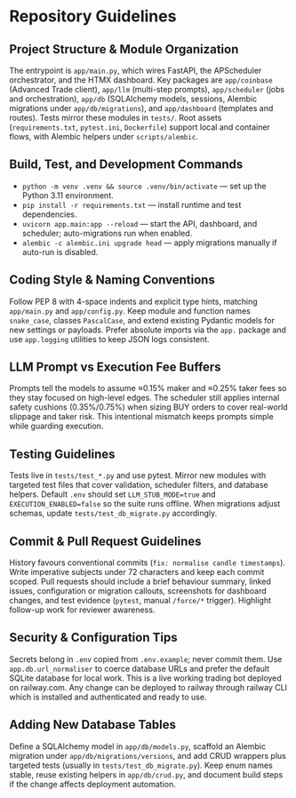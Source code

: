 # Repository Guidelines

## Project Structure & Module Organization
The entrypoint is `app/main.py`, which wires FastAPI, the APScheduler orchestrator, and the HTMX dashboard. Key packages are `app/coinbase` (Advanced Trade client), `app/llm` (multi-step prompts), `app/scheduler` (jobs and orchestration), `app/db` (SQLAlchemy models, sessions, Alembic migrations under `app/db/migrations`), and `app/dashboard` (templates and routes). Tests mirror these modules in `tests/`. Root assets (`requirements.txt`, `pytest.ini`, `Dockerfile`) support local and container flows, with Alembic helpers under `scripts/alembic`.

## Build, Test, and Development Commands
- `python -m venv .venv && source .venv/bin/activate` — set up the Python 3.11 environment.
- `pip install -r requirements.txt` — install runtime and test dependencies.
- `uvicorn app.main:app --reload` — start the API, dashboard, and scheduler; auto-migrations run when enabled.
- `alembic -c alembic.ini upgrade head` — apply migrations manually if auto-run is disabled.

## Coding Style & Naming Conventions
Follow PEP 8 with 4-space indents and explicit type hints, matching `app/main.py` and `app/config.py`. Keep module and function names `snake_case`, classes `PascalCase`, and extend existing Pydantic models for new settings or payloads. Prefer absolute imports via the `app.` package and use `app.logging` utilities to keep JSON logs consistent.

## LLM Prompt vs Execution Fee Buffers
Prompts tell the models to assume ≈0.15% maker and ≈0.25% taker fees so they stay focused on high-level edges. The scheduler still applies internal safety cushions (0.35%/0.75%) when sizing BUY orders to cover real-world slippage and taker risk. This intentional mismatch keeps prompts simple while guarding execution.

## Testing Guidelines
Tests live in `tests/test_*.py` and use pytest. Mirror new modules with targeted test files that cover validation, scheduler filters, and database helpers. Default `.env` should set `LLM_STUB_MODE=true` and `EXECUTION_ENABLED=false` so the suite runs offline. When migrations adjust schemas, update `tests/test_db_migrate.py` accordingly.

## Commit & Pull Request Guidelines
History favours conventional commits (`fix: normalise candle timestamps`). Write imperative subjects under 72 characters and keep each commit scoped. Pull requests should include a brief behaviour summary, linked issues, configuration or migration callouts, screenshots for dashboard changes, and test evidence (`pytest`, manual `/force/*` trigger). Highlight follow-up work for reviewer awareness.

## Security & Configuration Tips
Secrets belong in `.env` copied from `.env.example`; never commit them. Use `app.db.url_normaliser` to coerce database URLs and prefer the default SQLite database for local work. This is a live working trading bot deployed on railway.com. Any change can be deployed to railway through railway CLI which is installed and authenticated and ready to use. 

## Adding New Database Tables
Define a SQLAlchemy model in `app/db/models.py`, scaffold an Alembic migration under `app/db/migrations/versions`, and add CRUD wrappers plus targeted tests (usually in `tests/test_db_migrate.py`). Keep enum names stable, reuse existing helpers in `app/db/crud.py`, and document build steps if the change affects deployment automation.

